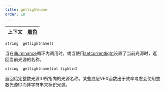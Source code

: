 ```yaml
---
title: getlightname
order: 18
---
```

| 上下文 | [着色](../contexts/shading.html) |
| --- | --- |

`string  getlightname()`

当在[illuminance](/zh-cn/houdini-vex/shading-and-rendering/illuminance "遍历场景中所有光源，为每个光源调用光照着色器来设置Cl和L全局变量")循环内调用时，或当使用[setcurrentlight](/zh-cn/houdini-vex/shading-and-rendering/setcurrentlight "设置当前光源")设置了当前光源时，返回当前光源的名称。

`string  getlightname(int lightid)`

返回给定整数光源ID所指向的光源名称。某些底层VEX函数出于效率考虑会使用整数光源ID而非字符串来标识光源。
